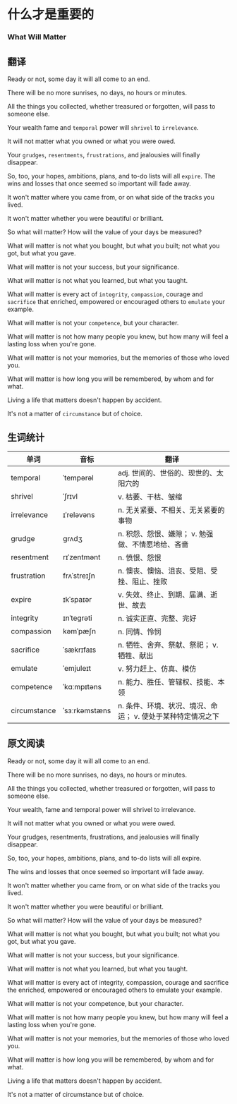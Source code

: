 # 什么才是重要的
### What Will Matter

## 翻译
Ready or not, some day it will all come to an end.

There will be no more sunrises, no days, no hours or minutes.

All the things you collected, whether treasured or forgotten, will pass to someone else.

Your wealth fame and `temporal` power will `shrivel` to `irrelevance`.

It will not matter what you owned or what you were owed.

Your `grudges`, `resentments`, `frustrations`, and jealousies will finally disappear.

So, too, your hopes, ambitions, plans, and to-do lists will all `expire`. The wins and losses that once seemed so important will fade away.

It won't matter where you came from, or on what side of the tracks you lived.

It won't matter whether you were beautiful or brilliant.

So what will matter? How will the value of your days be measured?

What will matter is not what you bought, but what you built; not what you got, but what you gave.

What will matter is not your success, but your significance.

What will matter is not what you learned, but what you taught.

What will matter is every act of `integrity`, `compassion`, courage and `sacrifice` that enriched, empowered or encouraged others to `emulate` your example.

What will matter is not your `competence`, but your character.

What will matter is not how many people you knew, but how many will feel a lasting loss when you're gone.

What will matter is not your memories, but the memories of those who loved you.

What will matter is how long you will be remembered, by whom and for what.

Living a life that matters doesn't happen by accident.

It's not a matter of `circumstance` but of choice.

## 生词统计
| 单词 | 音标 | 翻译 |
| - | - | - |
| temporal | ˈtempərəl | adj. 世间的、世俗的、现世的、太阳穴的 |
| shrivel | ˈʃrɪvl | v. 枯萎、干枯、皱缩 |
| irrelevance | ɪˈreləvəns | n. 无关紧要、不相关、无关紧要的事物 |
| grudge | ɡrʌdʒ | n. 积怨、怨恨、嫌隙； v. 勉强做、不情愿地给、吝啬 |
| resentment | rɪˈzentmənt | n. 愤恨、怨恨 |
| frustration | frʌˈstreɪʃn | n. 懊丧、懊恼、沮丧、受阻、受挫、阻止、挫败 |
| expire | ɪkˈspaɪər | v. 失效、终止、到期、届满、逝世、故去 |
| integrity | ɪnˈteɡrəti | n. 诚实正直、完整、完好 |
| compassion | kəmˈpæʃn | n. 同情、怜悯 |
| sacrifice | ˈsækrɪfaɪs | n. 牺牲、舍弃、祭献、祭祀； v. 牺牲、献出 |
| emulate | ˈemjuleɪt | v. 努力赶上、仿真、模仿 |
| competence | ˈkɑːmpɪtəns | n. 能力、胜任、管辖权、技能、本领 |
| circumstance | ˈsɜːrkəmstæns | n. 条件、环境、状况、境况、命运； v. 使处于某种特定情况之下 |

## 原文阅读
Ready or not, some day it will all come to an end.

There will be no more sunrises, no days, no hours or minutes.

All the things you collected, whether treasured or forgotten, will pass to someone else.

Your wealth, fame and temporal power will shrivel to irrelevance.

It will not matter what you owned or what you were owed.

Your grudges, resentments, frustrations, and jealousies will finally disappear.

So, too, your hopes, ambitions, plans, and to-do lists will all expire.

The wins and losses that once seemed so important will fade away.

It won't matter whether you came from, or on what side of the tracks you lived.

It won't matter whether you were beautiful or brilliant.

So what will matter? How will the value of your days be measured?

What will matter is not what you bought, but what you built; not what you got, but what you gave.

What will matter is not your success, but your significance.

What will matter is not what you learned, but what you taught.

What will matter is every act of integrity, compassion, courage and sacrifice the enriched, empowered or encouraged others to emulate your example.

What will matter is not your competence, but your character.

What will matter is not how many people you knew, but how many will feel a lasting loss when you're gone.

What will matter is not your memories, but the memories of those who loved you.

What will matter is how long you will be remembered, by whom and for what.

Living a life that matters doesn't happen by accident.

It's not a matter of circumstance but of choice.

<src-rtyAudio :src="'https://rtyxmd.gitee.io/rtyresources2019/2019-November/What%20Will%20Matter.mp3'"></src-rtyAudio>
